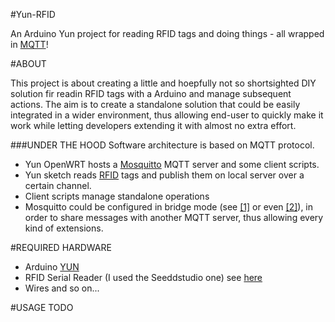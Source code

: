 #Yun-RFID

An Arduino Yun project for reading RFID tags and doing things - all wrapped in [MQTT][MQTT]!

#ABOUT

This project is about creating a little and hoepfully not so shortsighted DIY solution fir readin RFID tags with a Arduino and manage subsequent actions. The aim is to create a standalone solution that could be easily integrated in a wider environment, thus allowing end-user to quickly make it work while letting developers extending it with almost no extra effort.

###UNDER THE HOOD
Software architecture is based on MQTT protocol.
* Yun OpenWRT hosts a [Mosquitto] MQTT server and some client scripts.
* Yun sketch reads [RFID][seeed rfid] tags and publish them on local server over a certain channel. 
* Client scripts manage standalone operations
* Mosquitto could be configured in bridge mode (see [[1]][mosquitto bridge 1] or even [[2]][mosquitto bridge 2]), in order to share messages with another MQTT server, thus allowing every kind of extensions.

#REQUIRED HARDWARE
* Arduino [YUN][arduino yun]
* RFID Serial Reader (I used the Seeddstudio one) see [here][seeed rfid]
* Wires and so on...

[seeed rfid]:  http://www.seeedstudio.com/wiki/index.php?title=Electronic_brick_-_125Khz_RFID_Card_Reader
[arduino yun]: http://arduino.cc/en/Main/ArduinoBoardYun
[mosquitto]: http://www.mosquitto.org
[mosquitto bridge 1]: https://github.com/owntracks/owntracks/wiki/Bridge
[mosquitto bridge 2]: http://jpmens.net/2013/02/25/lots-of-messages-mqtt-pub-sub-and-the-mosquitto-broker/
[MQTT]: http://mqtt.org

#USAGE
TODO
